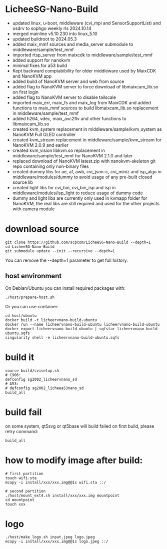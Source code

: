 # LicheeSG-Nano-Build

- updated linux, u-boot, middleware (cvi_mpi and SensorSupportList) and osdrv to sophgo weekly rls 2024.10.14
- merged mainline v5.10.230 into linux_5.10
- updated buildroot to 2024.05.3
- added maix_mmf sources and media_server submodule to middleware/sample/test_mmf
- imported rtsp_server from maixcdk to middleware/sample/test_mmf
- added support for nanokvm
- minimal fixes for a53 build
- Kept backward comptabibility for older middleware used by MaixCDK and NanoKVM app
- added build of NanoKVM server and web from source
- added flag to NanoKVM server to force download of libmaixcam_lib.so on first login
- added flag to NanoKVM server to disable tailscale
- imported maix_err, maix_fs and maix_log from MaixCDK and added functions to maix_mmf sources to build libmaixcam_lib.so replacement in middleware/sample/test_mmf
- added h264, vdec, maix_avc2flv and other functions to libmaixcam_lib.so
- created kvm_system replacement in middleware/sample/kvm_system as NanoKVM Full OLED controller
- created kvm_stream replacement in middleware/sample/kvm_stream for NanoKVM 2.0.9 and earlier
- created kvm_vision libkvm.so replacement in middleware/sample/test_mmf for NanoKVM 2.1.0 and later
- replaced download of NanoKVM latest.zip with nanokvm-skeleton git repo containing only non-binary files
- created dummy libs for ae, af, awb, cvi_json-c, cvi_miniz and isp_algo in middleware/modules/dummy to avoid usage of any pre-built closed source lib
- created light libs for cvi_bin, cvi_bin_isp and isp in middleware/modules/isp_light to reduce usage of dummy code
- dummy and light libs are currently only used in kvmapp folder for NanoKVM, the real libs are still required and used for the other projects with camera module

# download source

```
git clone https://github.com/scpcom/LicheeSG-Nano-Build --depth=1
cd LicheeSG-Nano-Build
git submodule update --init --recursive --depth=1
```
You can remove the --depth=1 parameter to get full history.

## host environment

On Debian/Ubuntu you can install required packages with:
```
./host/prepare-host.sh
```

Or you can use container:

```
cd host/ubuntu
docker build -t licheervnano-build-ubuntu .
docker run --name licheervnano-build-ubuntu licheervnano-build-ubuntu
docker export licheervnano-build-ubuntu | sqfstar licheervnano-build-ubuntu.sqfs
singularity shell -e licheervnano-build-ubuntu.sqfs
```

# build it

```
source build/cvisetup.sh
# C906:
defconfig sg2002_licheervnano_sd
# A53:
# defconfig sg2002_licheea53nano_sd
build_all
```

# build fail

on some system, qt5svg or qt5base will build failed on first build, please retry command:

```
build_all
```

# how to modify image after build:

```
# first partition
touch wifi.sta
mcopy -i install/xxx/xxx.img@@1s wifi.sta ::/

# second partition
./host/mount_ext4.sh install/xxx/xxx.img mountpoint
cd mountpoint
touch xxx
```

# logo

```
./host/make_logo.sh input.jpeg logo.jpeg
mcopy -i install/xxx/xxx.img@@1s logo.jpeg ::/
```
